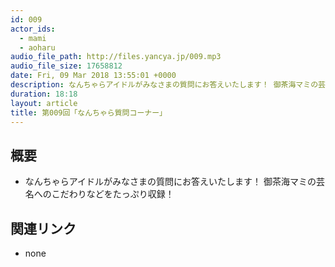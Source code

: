 ```yaml
---
id: 009
actor_ids:
  - mami
  - aoharu
audio_file_path: http://files.yancya.jp/009.mp3
audio_file_size: 17658812
date: Fri, 09 Mar 2018 13:55:01 +0000
description: なんちゃらアイドルがみなさまの質問にお答えいたします！ 御茶海マミの芸名へのこだわりなどをたっぷり収録！
duration: 18:18
layout: article
title: 第009回「なんちゃら質問コーナー」
---
```

## 概要

* なんちゃらアイドルがみなさまの質問にお答えいたします！ 御茶海マミの芸名へのこだわりなどをたっぷり収録！

## 関連リンク

* none
